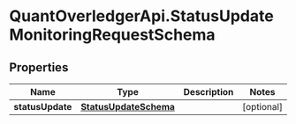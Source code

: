 # QuantOverledgerApi.StatusUpdateMonitoringRequestSchema

## Properties

Name | Type | Description | Notes
------------ | ------------- | ------------- | -------------
**statusUpdate** | [**StatusUpdateSchema**](StatusUpdateSchema.md) |  | [optional] 



